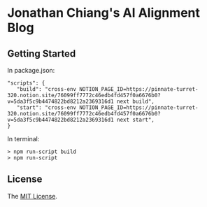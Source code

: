 # Jonathan Chiang's AI Alignment Blog

## Getting Started

In package.json:
```
"scripts": {
   "build": "cross-env NOTION_PAGE_ID=https://pinnate-turret-320.notion.site/76099ff7772c46edb4fd457f0a6676b0?v=5da3f5c9b4474822bd8212a2369316d1 next build",
   "start": "cross-env NOTION_PAGE_ID=https://pinnate-turret-320.notion.site/76099ff7772c46edb4fd457f0a6676b0?v=5da3f5c9b4474822bd8212a2369316d1 next start",
}
```

In terminal:
```
> npm run-script build
> npm run-script 
```

## License

The [MIT License](LICENSE).
